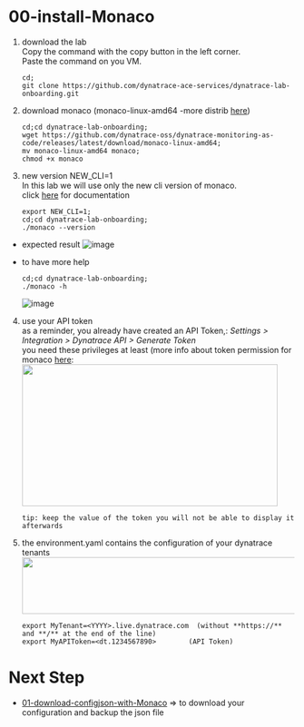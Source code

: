 # 00-install-Monaco
		   
1) download the lab  
Copy the command with the copy button in the left corner.  
Paste the command on you VM.  


       cd;
       git clone https://github.com/dynatrace-ace-services/dynatrace-lab-onboarding.git

2) download monaco (monaco-linux-amd64 -more distrib [here](https://github.com/dynatrace-oss/dynatrace-monitoring-as-code/releases/))  

       cd;cd dynatrace-lab-onboarding;
       wget https://github.com/dynatrace-oss/dynatrace-monitoring-as-code/releases/latest/download/monaco-linux-amd64;
       mv monaco-linux-amd64 monaco;
       chmod +x monaco

3) new version NEW_CLI=1   
In this lab we will use only the new cli version of monaco.  
click [here](https://github.com/dynatrace-oss/dynatrace-monitoring-as-code#experimental-new-cli) for documentation   

       export NEW_CLI=1;
       cd;cd dynatrace-lab-onboarding;
       ./monaco --version

- expected result 
![image](https://user-images.githubusercontent.com/40337213/116585744-fdf60480-a918-11eb-891a-8ee23dc1a5fb.png)

- to have more help 

      cd;cd dynatrace-lab-onboarding;
      ./monaco -h

  ![image](https://user-images.githubusercontent.com/40337213/116579510-bd938800-a912-11eb-9ee9-ef5b32583d59.png)

4) use your API token   
as a reminder, you already have created an API Token,:  _Settings > Integration > Dynatrace API > Generate Token_   
you need these privileges at least  (more info about token permission for monaco [here](https://github.com/dynatrace-oss/dynatrace-monitoring-as-code#supported-configuration-types-and-token-permissions):  
    <img src="https://user-images.githubusercontent.com/40337213/115959740-ffd15980-a50d-11eb-8f03-9bffeb0b1141.png" width="450" height="250">

       tip: keep the value of the token you will not be able to display it afterwards 

5) the environment.yaml contains the configuration of your dynatrace tenants     
    <img src="https://user-images.githubusercontent.com/40337213/116117875-0520d680-a6bd-11eb-9085-acce6b56b395.png" width="600" height="100">   
  
	   export MyTenant=<YYYY>.live.dynatrace.com  (without **https://** and **/** at the end of the line)
	   export MyAPIToken=<dt.1234567890> 		(API Token)

# Next Step

- [01-download-configjson-with-Monaco](https://github.com/dynatrace-ace-services/dynatrace-lab-onboarding/tree/main/01-download-configjson-with-Monaco) => to download your configuration and backup the json file

